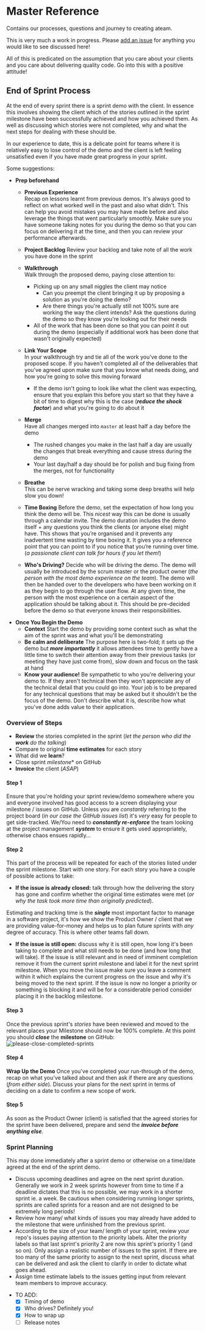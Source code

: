 # Master Reference

Contains our processes, questions and journey to creating ateam.

This is very much a work in progress. Please [add an issue](https://github.com/dwyl/ateam-master-reference/issues) for anything you would like to see discussed here!

All of this is predicated on the assumption that you care about your clients and you care about delivering quality code. Go into this with a positive attitude!

## End of Sprint Process

At the end of every sprint there is a sprint demo with the client. In essence this involves showing the client which of the stories outlined in the sprint milestone have been successfully achieved and how you achieved them. As well as discussing which stories were not completed, why and what the next steps for dealing with these should be.

In our experience to date, this is a delicate point for teams where it is relatively easy to lose control of the demo and the client is left feeling unsatisfied even if you have made great progress in your sprint.

Some suggestions:
+ **Prep beforehand**
  + **Previous Experience**  
  Recap on lessons learnt from previous demos. It's always good to reflect on what worked well in the past and also what didn't. This can help you avoid mistakes you may have made before and also leverage the things that went particularly smoothly. Make sure you have someone taking notes for you during the demo so that you can focus on delivering it at the time, and then you can review your performance afterwards.
  + **Project Backlog**
  Review your backlog and take note of all the work you have done in the sprint
  + **Walkthrough**  
  Walk through the proposed demo, paying close attention to:
    + Picking up on any small niggles the client may notice
      + Can you preempt the client bringing it up by proposing a solution as you're doing the demo?
      + Are there things you're actually still not 100% sure are working the way the client intends? Ask the questions during the demo so they know you're looking out for their needs
    + All of the work that has been done so that you can point it out during the demo (especially if additional work has been done that wasn't originally expected)
  + **Link Your Scope**  
  In your walkthrough try and tie all of the work you've done to the proposed scope. If you haven't completed all of the deliverables that you've agreed upon make sure that you know what needs doing, and how you're going to solve this moving forward
    + If the demo isn't going to look like what the client was expecting, ensure that you explain this before you start so that they have a bit of time to digest why this is the case (***reduce the shock factor***) and what you're going to do about it
  + **Merge**  
 Have all changes merged into `master` at least half a day before the demo
    + The rushed changes you make in the last half a day are usually the changes that break everything and cause stress during the demo
    + Your last day/half a day should be for polish and bug fixing from the merges, not for functionality

  + **Breathe**  
   This can be nerve wracking and taking some deep breaths will help slow you down!  

  + **Time Boxing**
Before the demo, set the expectation of how long you think the demo will be. This _nicest_ way this can be done is usually through a calendar invite. The demo duration includes the demo itself + any questions you think the clients (or anyone else) might have. This shows that you’re organised and it prevents any inadvertent time wasting by time boxing it. It gives you a reference point that you can point to if you notice that you’re running over time. (_a passionate client can talk for hours if you let them!_)
  + **Who's Driving?**
Decide who will be driving the demo. The demo will usually be introduced by the scrum master or the product owner (_the person with the most demo experience on the team_). The demo will then be handed over to the developers who have been working on it as they begin to go through the user flow. At any given time, the person with the most experience on a certain aspect of the application should be talking about it. This should be pre-decided before the demo so that everyone knows their responsibilities.
+ **Once You Begin the Demo**
  + **Context**
  Start the demo by providing some context such as what the aim of the sprint was and what you'll be demonstrating
  + **Be calm and deliberate**
  The purpose here is two-fold; it sets up the demo but ***more importantly*** it allows attendees time to gently have a little time to switch their attention away from their previous tasks (or meeting they have just come from), slow down and focus on the task at hand
  + **Know your audience!**
  Be sympathetic to who you're delivering your demo to. If they aren't technical then they won't appreciate any of the technical detail that you could go into. Your job is to be prepared for any technical questions that may be asked but it shouldn't be the focus of the demo. Don't describe what it is, describe how what you've done adds value to their application.

### Overview of Steps
+ **Review** the stories completed in the sprint (*let the person who did the* ***work*** *do the talking*)
+ Compare to original **time estimates** for each story
+ What did we **learn**?
+ Close sprint *milestone** on GitHub
+ **Invoice** the client (*ASAP*)

#### Step 1
Ensure that you're holding your sprint review/demo somewhere where you and everyone involved has good access to a screen displaying your milestone / issues on GitHub.
Unless you are *constantly* referring to the project board (*in our case the GitHub issues list*) it's *very* easy for people to get side-tracked. We/You need to ***constantly re-enforce*** the team looking at the project management ***system*** to ensure it gets used appropriately, otherwise chaos ensues rapidly...

#### Step 2
This part of the process will be repeated for each of the stories listed under the sprint milestone. Start with one story. For each story you have a couple of possible actions to take:
- **If the issue is already closed:** talk through how the delivering the story has gone and
confirm whether the original time estimates were met (*or why the task took more time than originally predicted*).

Estimating and tracking time is the ***single*** most important factor to manage in a software project, it's how we show the Product Owner / client that we are providing value-for-money and helps us to plan future sprints with *any* degree of accuracy. This is where other teams fall down.

- **If the issue is still open:** discuss why it is still open, how long it's been taking to complete and what still needs to be done (and how long that will take). If the issue is still relevant and in need of imminent completion remove it from the current sprint milestone and label it for the next sprint milestone. When you move the issue make sure you leave a comment within it which explains the current progress on the issue and why it's being moved to the next sprint. If the issue is now no longer a priority or something is blocking it and will be for a considerable period consider placing it in the backlog milestone.

#### Step 3

Once the previous sprint's *stories* have been reviewed and moved to the relevant places your Milestone should now be 100% complete. At this point you should ***close*** the **milestone** on GitHub:
![please-close-completed-sprints](https://cloud.githubusercontent.com/assets/194400/11141396/dd7dcafa-89dc-11e5-9b08-014af837a38a.png)

#### Step 4
**Wrap Up the Demo**
Once you've completed your run-through of the demo, recap on what you've talked about and then ask if there are any questions (_from either side_). Discuss your plans for the next sprint in terms of deciding on a date to confirm a new scope of work.

#### Step 5
As soon as the Product Owner (client) is satisfied that the agreed stories for the sprint have been delivered, prepare and send the ***invoice before anything else***.

### Sprint Planning
This may done immediately after a sprint demo or otherwise on a time/date agreed at the end of the sprint demo.
- Discuss upcoming deadlines and agree on the next sprint duration. Generally we work in 2 week sprints however from time to time if a deadline dictates that this is no possible, we may work in a shorter sprint ie. a week. Be cautious when considering running longer sprints, sprints are called sprints for a reason and are not designed to be extremely long periods!
- Review how many/ what kinds of issues you may already have added to the milestone that were unfinished from the previous sprint.
- According to the size of your team/ length of your sprint, review your repo's issues paying attention to the priority labels. Alter the priority labels so that last sprint's priority 2 are now this sprint's priority 1 (and so on). Only assign a realistic number of issues to the sprint. If there are too many of the same priority to assign to the next sprint, discuss what can be delivered and ask the client to clarify in order to dictate what goes ahead.
- Assign time estimate labels to the issues getting input from relevant team members to improve accuracy.

+ TO ADD:
  + [x] Timing of demo
  + [x] Who drives? Definitely you!
  + [x] How to wrap up
  + [ ] Release notes
